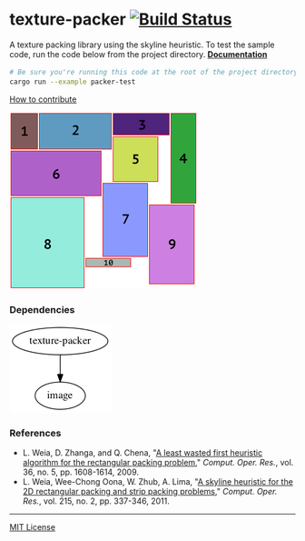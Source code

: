texture-packer [![Build Status]][Travis CI]
========
A texture packing library using the skyline heuristic. To test the sample code,
run the code below from the project directory. **[Documentation]**

```bash
# Be sure you're running this code at the root of the project directory!
cargo run --example packer-test
```

[How to contribute]

![Skyline packer](./examples/output/skyline-packer-output.png)

### Dependencies
![dependencies](./Cargo.png)

### References
- L. Weia, D. Zhanga, and Q. Chena, "[A least wasted first heuristic algorithm for the rectangular packing problem](http://www.sciencedirect.com/science/article/pii/S0305054808000555)," *Comput. Oper. Res.*, vol. 36, no. 5, pp. 1608-1614, 2009.
- L. Weia, Wee-Chong Oona, W. Zhub, A. Lima, "[A skyline heuristic for the 2D rectangular packing and strip packing problems](http://www.sciencedirect.com/science/article/pii/S0377221711005510)," *Comput. Oper. Res.*, vol. 215, no. 2, pp. 337-346, 2011.

--------

[MIT License](LICENSE)

[Build Status]: https://travis-ci.org/PistonDevelopers/texture_packer.svg?branch=master
[Travis CI]: https://travis-ci.org/PistonDevelopers/texture_packer
[Documentation]: http://docs.piston.rs/texture_packer
[How to contribute]: https://github.com/PistonDevelopers/piston/blob/master/CONTRIBUTING.md
